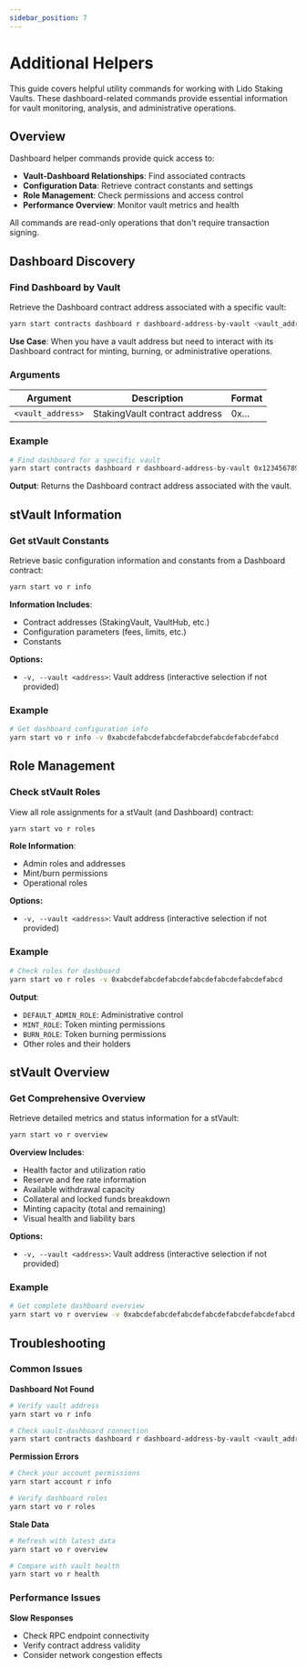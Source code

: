```yaml
---
sidebar_position: 7
---
```


# Additional Helpers

This guide covers helpful utility commands for working with Lido Staking Vaults. These dashboard-related commands provide essential information for vault monitoring, analysis, and administrative operations.

## Overview

Dashboard helper commands provide quick access to:

- **Vault-Dashboard Relationships**: Find associated contracts
- **Configuration Data**: Retrieve contract constants and settings
- **Role Management**: Check permissions and access control
- **Performance Overview**: Monitor vault metrics and health

All commands are read-only operations that don't require transaction signing.

## Dashboard Discovery

### Find Dashboard by Vault

Retrieve the Dashboard contract address associated with a specific vault:

```bash
yarn start contracts dashboard r dashboard-address-by-vault <vault_address>
```

**Use Case**: When you have a vault address but need to interact with its Dashboard contract for minting, burning, or administrative operations.

### Arguments

| Argument          | Description                   | Format |
| ----------------- | ----------------------------- | ------ |
| `<vault_address>` | StakingVault contract address | 0x...  |

### Example

```bash
# Find dashboard for a specific vault
yarn start contracts dashboard r dashboard-address-by-vault 0x1234567890123456789012345678901234567890
```

**Output**: Returns the Dashboard contract address associated with the vault.

## stVault Information

### Get stVault Constants

Retrieve basic configuration information and constants from a Dashboard contract:

```bash
yarn start vo r info
```

**Information Includes**:

- Contract addresses (StakingVault, VaultHub, etc.)
- Configuration parameters (fees, limits, etc.)
- Constants

**Options:**

- `-v, --vault <address>`: Vault address (interactive selection if not provided)

### Example

```bash
# Get dashboard configuration info
yarn start vo r info -v 0xabcdefabcdefabcdefabcdefabcdefabcdefabcd
```

## Role Management

### Check stVault Roles

View all role assignments for a stVault (and Dashboard) contract:

```bash
yarn start vo r roles
```

**Role Information**:

- Admin roles and addresses
- Mint/burn permissions
- Operational roles

**Options:**

- `-v, --vault <address>`: Vault address (interactive selection if not provided)

### Example

```bash
# Check roles for dashboard
yarn start vo r roles -v 0xabcdefabcdefabcdefabcdefabcdefabcdefabcd
```

**Output**:

- `DEFAULT_ADMIN_ROLE`: Administrative control
- `MINT_ROLE`: Token minting permissions
- `BURN_ROLE`: Token burning permissions
- Other roles and their holders

## stVault Overview

### Get Comprehensive Overview

Retrieve detailed metrics and status information for a stVault:

```bash
yarn start vo r overview
```

**Overview Includes**:

- Health factor and utilization ratio
- Reserve and fee rate information
- Available withdrawal capacity
- Collateral and locked funds breakdown
- Minting capacity (total and remaining)
- Visual health and liability bars

**Options:**

- `-v, --vault <address>`: Vault address (interactive selection if not provided)

### Example

```bash
# Get complete dashboard overview
yarn start vo r overview -v 0xabcdefabcdefabcdefabcdefabcdefabcdefabcd
```

## Troubleshooting

### Common Issues

**Dashboard Not Found**

```bash
# Verify vault address
yarn start vo r info

# Check vault-dashboard connection
yarn start contracts dashboard r dashboard-address-by-vault <vault_address>
```

**Permission Errors**

```bash
# Check your account permissions
yarn start account r info

# Verify dashboard roles
yarn start vo r roles
```

**Stale Data**

```bash
# Refresh with latest data
yarn start vo r overview

# Compare with vault health
yarn start vo r health
```

### Performance Issues

**Slow Responses**

- Check RPC endpoint connectivity
- Verify contract address validity
- Consider network congestion effects
